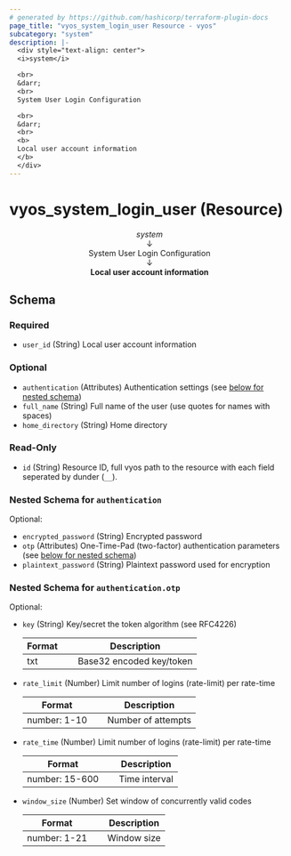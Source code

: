 ```yaml
---
# generated by https://github.com/hashicorp/terraform-plugin-docs
page_title: "vyos_system_login_user Resource - vyos"
subcategory: "system"
description: |-
  <div style="text-align: center">
  <i>system</i>

  <br>
  &darr;
  <br>
  System User Login Configuration

  <br>
  &darr;
  <br>
  <b>
  Local user account information
  </b>
  </div>
---
```


# vyos_system_login_user (Resource)

<div style="text-align: center">
<i>system</i>

<br>
&darr;
<br>
System User Login Configuration

<br>
&darr;
<br>
<b>
Local user account information
</b>
</div>



<!-- schema generated by tfplugindocs -->
## Schema

### Required

- `user_id` (String) Local user account information

### Optional

- `authentication` (Attributes) Authentication settings (see [below for nested schema](#nestedatt--authentication))
- `full_name` (String) Full name of the user (use quotes for names with spaces)
- `home_directory` (String) Home directory

### Read-Only

- `id` (String) Resource ID, full vyos path to the resource with each field seperated by dunder (`__`).

<a id="nestedatt--authentication"></a>
### Nested Schema for `authentication`

Optional:

- `encrypted_password` (String) Encrypted password
- `otp` (Attributes) One-Time-Pad (two-factor) authentication parameters (see [below for nested schema](#nestedatt--authentication--otp))
- `plaintext_password` (String) Plaintext password used for encryption

<a id="nestedatt--authentication--otp"></a>
### Nested Schema for `authentication.otp`

Optional:

- `key` (String) Key/secret the token algorithm (see RFC4226)

    |  Format &emsp; | Description  |
    |----------|---------------|
    |  txt  &emsp; |  Base32 encoded key/token  |
- `rate_limit` (Number) Limit number of logins (rate-limit) per rate-time

    |  Format &emsp; | Description  |
    |----------|---------------|
    |  number: 1-10  &emsp; |  Number of attempts  |
- `rate_time` (Number) Limit number of logins (rate-limit) per rate-time

    |  Format &emsp; | Description  |
    |----------|---------------|
    |  number: 15-600  &emsp; |  Time interval  |
- `window_size` (Number) Set window of concurrently valid codes

    |  Format &emsp; | Description  |
    |----------|---------------|
    |  number: 1-21  &emsp; |  Window size  |
